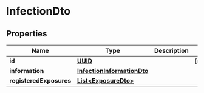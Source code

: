 

# InfectionDto

## Properties

Name | Type | Description | Notes
------------ | ------------- | ------------- | -------------
**id** | [**UUID**](UUID.md) |  |  [readonly]
**information** | [**InfectionInformationDto**](InfectionInformationDto.md) |  | 
**registeredExposures** | [**List&lt;ExposureDto&gt;**](ExposureDto.md) |  | 




